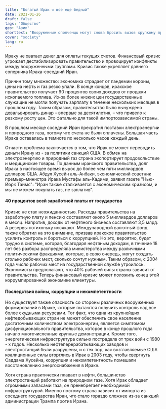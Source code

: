 ```yaml
---
title: "Богатый Ирак и все еще бедный"
date: 2021-01-26
draft: false
tags: "Общество"
geo: "Азии"
shorttext: "Вооруженные ополченцы могут снова бросить вызов хрупкому правительству. Коррупция и бюрократия процветают."
cover: "society"
lang: ru
---
```


Ираку не хватает денег для оплаты текущих счетов. Финансовый кризис угрожает дестабилизировать правительство и провоцирует конфликты между вооруженными группами. Кризис также укрепляет давнего соперника Ирака-соседний Иран.

Причин тому множество: экономика страдает от пандемии короны, цены на нефть и газ резко упали. В конце концов, иракское правительство получает 90 процентов своих доходов от продажи ископаемого топлива. Из-за более низких цен государственные служащие не могли получать зарплату в течение нескольких месяцев в прошлом году. Таким образом, правительство было вынуждено девальвировать динар – впервые за десятилетия, – что привело к резкому росту цен. Это фатально для такой импортозависимой страны.

В прошлом месяце соседний Иран прекратил поставки электроэнергии и природного газа, потому что счета не были оплачены. Большая часть Ирака оставалась в темноте по несколько часов каждый день.

Отчасти проблема заключается в том, что Ирак не может переводить деньги Ирану из - за политики санкций США. В обмен на электроэнергию и природный газ страна экспортирует продовольствие и медицинские товары. По данным иранского правительства, долг Ирака в настоящее время вырос до более чем пяти миллиардов долларов США. Абдул Хусейн аль-Анбаки, экономический советник премьер-министра Ирака Мустафы аль-Кадими, заявил газете "Нью-Йорк Таймс": "Иран также сталкивается с экономическим кризисом, и мы не можем покупать газ, не заплатив".

#### 40 процентов всей заработной платы от государства

Кризис не стал неожиданностью. Расходы правительства на заработную плату и пенсию составляют около 5 миллиардов долларов в месяц. Напротив, доходы от нефтяного бизнеса составляют 3,5 млрд. А резервы потихоньку иссякают. Международный валютный фонд также обратил на это внимание, призвав иракское правительство усилить контроль и бороться с коррупцией. Но это, вероятно, будет трудно в системе, которая, благодаря нефтяным доходам, в течение 18 лет без разбора распределяла министерства между различными политическими фракциями, которые, в свою очередь, могут создать столько рабочих мест, сколько сочтут нужным. Таким образом, с 2004 года число рабочих мест на государственной службе утроилось. Экономисты предполагают, что 40% рабочей силы страны зависит от правительства. Теперь финансовый кризис может положить конец этой коррумпированной экономике клиентуры.

#### Последствия войны, коррупции и некомпетентности

Но существует также опасность со стороны различных вооруженных формирований в Ираке, которые пытаются получить контроль над все более скудными ресурсами. Тот факт, что одна из крупнейших нефтедобывающих стран не может обеспечить свое население достаточным количеством электроэнергии, является симптомом дисфункционального правительства, которое в конце прошлого года начало многочисленные крупные демонстрации. Кроме того, энергетическая инфраструктура сильно пострадала от трех войн с 1980 - х годов. Несколько нефтеперерабатывающих заводов и электростанций были разрушены, и с тех пор, как возглавляемые США коалиционные силы вторглись в Ирак в 2003 году, чтобы свергнуть Саддама Хусейна, коррупция и некомпетентность помешали восстановлению энергоснабжения в Ираке.

Хотя страна практически плавает в нефти, большинство электростанций работают на природном газе. Хотя Ирак обладает огромными запасами газа, он пренебрегает необходимой инфраструктурой. Именно поэтому страна зависит от импорта из соседнего государства Иран, что стало гораздо сложнее из-за санкций администрации Трампа против Ирана.
